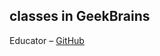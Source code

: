 ## classes in GeekBrains

Educator – [GitHub](https://github.com/Golikov-Andrey/GR3122FerstProgramming)